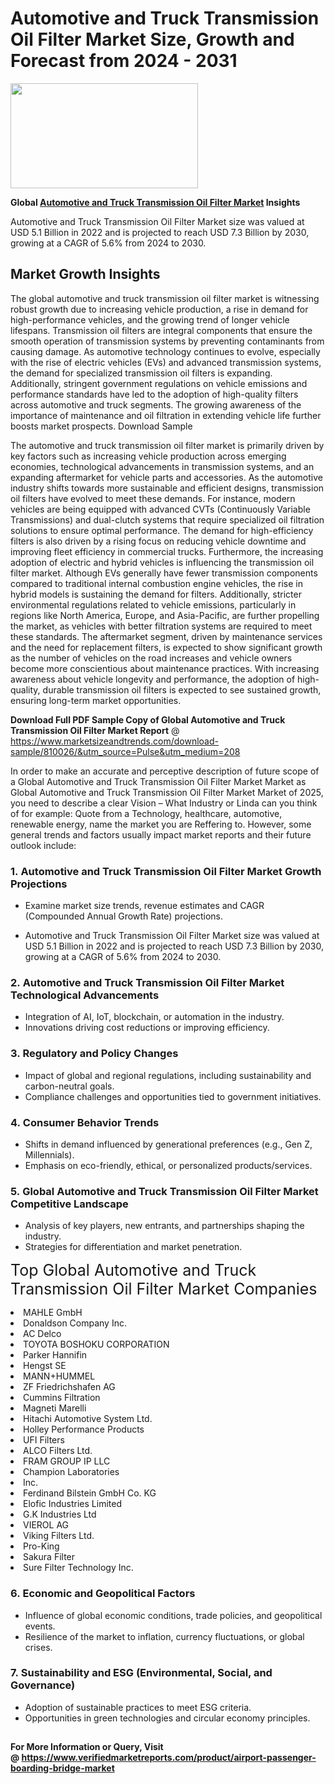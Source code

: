 <H1>Automotive and Truck Transmission Oil Filter Market Size, Growth and Forecast from 2024 - 2031</H1><img class="aligncenter size-medium wp-image-584254" src="https://thirdeyenews.in/wp-content/uploads/2024/09/Global-Market-Research-300x168.jpeg" alt="" width="300" height="168" /><p><strong>Global&nbsp;<a href="https://www.marketsizeandtrends.com/download-sample/810026/&amp;utm_source=Pulse&amp;utm_medium=208">Automotive and Truck Transmission Oil Filter Market</a> Insights</strong></p><p>Automotive and Truck Transmission Oil Filter Market size was valued at USD 5.1 Billion in 2022 and is projected to reach USD 7.3 Billion by 2030, growing at a CAGR of 5.6% from 2024 to 2030.</p><p><h2>Market Growth Insights</h2> <p>The global automotive and truck transmission oil filter market is witnessing robust growth due to increasing vehicle production, a rise in demand for high-performance vehicles, and the growing trend of longer vehicle lifespans. Transmission oil filters are integral components that ensure the smooth operation of transmission systems by preventing contaminants from causing damage. As automotive technology continues to evolve, especially with the rise of electric vehicles (EVs) and advanced transmission systems, the demand for specialized transmission oil filters is expanding. Additionally, stringent government regulations on vehicle emissions and performance standards have led to the adoption of high-quality filters across automotive and truck segments. The growing awareness of the importance of maintenance and oil filtration in extending vehicle life further boosts market prospects. Download Sample</p> <p>The automotive and truck transmission oil filter market is primarily driven by key factors such as increasing vehicle production across emerging economies, technological advancements in transmission systems, and an expanding aftermarket for vehicle parts and accessories. As the automotive industry shifts towards more sustainable and efficient designs, transmission oil filters have evolved to meet these demands. For instance, modern vehicles are being equipped with advanced CVTs (Continuously Variable Transmissions) and dual-clutch systems that require specialized oil filtration solutions to ensure optimal performance. The demand for high-efficiency filters is also driven by a rising focus on reducing vehicle downtime and improving fleet efficiency in commercial trucks. Furthermore, the increasing adoption of electric and hybrid vehicles is influencing the transmission oil filter market. Although EVs generally have fewer transmission components compared to traditional internal combustion engine vehicles, the rise in hybrid models is sustaining the demand for filters. Additionally, stricter environmental regulations related to vehicle emissions, particularly in regions like North America, Europe, and Asia-Pacific, are further propelling the market, as vehicles with better filtration systems are required to meet these standards. The aftermarket segment, driven by maintenance services and the need for replacement filters, is expected to show significant growth as the number of vehicles on the road increases and vehicle owners become more conscientious about maintenance practices. With increasing awareness about vehicle longevity and performance, the adoption of high-quality, durable transmission oil filters is expected to see sustained growth, ensuring long-term market opportunities. </p><p><span class=""><strong>Download Full PDF Sample Copy of Global Automotive and Truck Transmission Oil Filter Market Report</strong> @ <a href="https://www.marketsizeandtrends.com/download-sample/810026/&amp;utm_source=Pulse&amp;utm_medium=208" target="_blank">https://www.marketsizeandtrends.com/download-sample/810026/&amp;utm_source=Pulse&amp;utm_medium=208</a></span></p><p>In order to make an accurate and perceptive description of future scope of a Global&nbsp;Automotive and Truck Transmission Oil Filter Market Market as Global&nbsp;Automotive and Truck Transmission Oil Filter Market Market of 2025, you need to describe a clear Vision &ndash; What Industry or Linda can you think of for example: Quote from a Technology, healthcare, automotive, renewable energy, name the market you are Reffering to. However, some general trends and factors usually impact market reports and their future outlook include:</p><h3>1.&nbsp;<strong>Automotive and Truck Transmission Oil Filter Market Growth Projections</strong></h3><ul><li>Examine market size trends, revenue estimates and CAGR (Compounded Annual Growth Rate) projections.</li><li><p>Automotive and Truck Transmission Oil Filter Market size was valued at USD 5.1 Billion in 2022 and is projected to reach USD 7.3 Billion by 2030, growing at a CAGR of 5.6% from 2024 to 2030.</p></li></ul><h3>2.&nbsp;<strong>Automotive and Truck Transmission Oil Filter Market Technological Advancements</strong></h3><ul><li>Integration of AI, IoT, blockchain, or automation in the industry.</li><li>Innovations driving cost reductions or improving efficiency.</li></ul><h3>3.&nbsp;<strong>Regulatory and Policy Changes</strong></h3><ul><li>Impact of global and regional regulations, including sustainability and carbon-neutral goals.</li><li>Compliance challenges and opportunities tied to government initiatives.</li></ul><h3>4.&nbsp;<strong>Consumer Behavior Trends</strong></h3><ul><li>Shifts in demand influenced by generational preferences (e.g., Gen Z, Millennials).</li><li>Emphasis on eco-friendly, ethical, or personalized products/services.</li></ul><h3>5.&nbsp;<strong>Global Automotive and Truck Transmission Oil Filter Market Competitive Landscape</strong></h3><ul><li>Analysis of key players, new entrants, and partnerships shaping the industry.</li><li>Strategies for differentiation and market penetration.</li></ul><p data-pm-slice="1 1 []"><span style="color: inherit; font-family: inherit; font-size: 25px;">Top Global Automotive and Truck Transmission Oil Filter Market Companies</span></p><div class="" data-test-id=""><p><li>MAHLE GmbH</li><li> Donaldson Company Inc.</li><li> AC Delco</li><li> TOYOTA BOSHOKU CORPORATION</li><li> Parker Hannifin</li><li> Hengst SE</li><li> MANN+HUMMEL</li><li> ZF Friedrichshafen AG</li><li> Cummins Filtration</li><li> Magneti Marelli</li><li> Hitachi Automotive System Ltd.</li><li> Holley Performance Products</li><li> UFI Filters</li><li> ALCO Filters Ltd.</li><li> FRAM GROUP IP LLC</li><li> Champion Laboratories</li><li> Inc.</li><li> Ferdinand Bilstein GmbH Co. KG</li><li> Elofic Industries Limited</li><li> G.K Industries Ltd</li><li> VIEROL AG</li><li> Viking Filters Ltd.</li><li> Pro-King</li><li> Sakura Filter</li><li> Sure Filter Technology Inc.</li></p></div><h3>6.&nbsp;<strong>Economic and Geopolitical Factors</strong></h3><ul><li>Influence of global economic conditions, trade policies, and geopolitical events.</li><li>Resilience of the market to inflation, currency fluctuations, or global crises.</li></ul><h3>7.&nbsp;<strong>Sustainability and ESG (Environmental, Social, and Governance)</strong></h3><ul><li>Adoption of sustainable practices to meet ESG criteria.</li><li>Opportunities in green technologies and circular economy principles.</li></ul><h2><strong style="font-size: 14px;">For More Information or Query, Visit @&nbsp;</strong><a style="background-color: #ffffff; font-size: 14px;" href="https://www.marketsizeandtrends.com/report/automotive-and-truck-transmission-oil-filter-market/" target="_blank">https://www.verifiedmarketreports.com/product/airport-passenger-boarding-bridge-market</a></h2>
